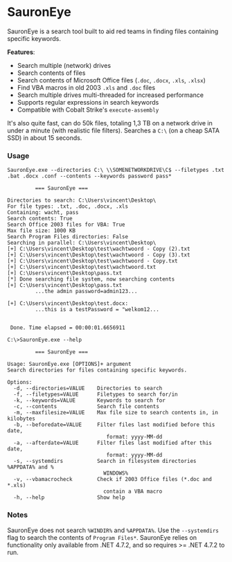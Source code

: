# SauronEye
SauronEye is a search tool built to aid red teams in finding files containing specific keywords. 

**Features**:
- Search multiple (network) drives
- Search contents of files
- Search contents of Microsoft Office files (`.doc`, `.docx`, `.xls`, `.xlsx`)
- Find VBA macros in old 2003 `.xls` and `.doc` files
- Search multiple drives multi-threaded for increased performance
- Supports regular expressions in search keywords
- Compatible with Cobalt Strike's `execute-assembly`

It's also quite fast, can do 50k files, totaling 1,3 TB on a network drive in under a minute (with realistic file filters). Searches a `C:\` (on a cheap SATA SSD) in about 15 seconds.


### Usage

`SauronEye.exe --directories C:\ \\SOMENETWORKDRIVE\C$ --filetypes .txt .bat .docx .conf --contents --keywords password pass*` 

```
         === SauronEye ===

Directories to search: C:\Users\vincent\Desktop\
For file types: .txt, .doc, .docx, .xls
Containing: wacht, pass
Search contents: True
Search Office 2003 files for VBA: True
Max file size: 1000 KB
Search Program Files directories: False
Searching in parallel: C:\Users\vincent\Desktop\
[+] C:\Users\vincent\Desktop\test\wachtwoord - Copy (2).txt
[+] C:\Users\vincent\Desktop\test\wachtwoord - Copy (3).txt
[+] C:\Users\vincent\Desktop\test\wachtwoord - Copy.txt
[+] C:\Users\vincent\Desktop\test\wachtwoord.txt
[+] C:\Users\vincent\Desktop\pass.txt
[*] Done searching file system, now searching contents
[+] C:\Users\vincent\Desktop\pass.txt
         ...the admin password=admin123...

[+] C:\Users\vincent\Desktop\test.docx:
         ...this is a testPassword = "welkom12...


 Done. Time elapsed = 00:00:01.6656911
```

```
C:\>SauronEye.exe --help

         === SauronEye ===

Usage: SauronEye.exe [OPTIONS]+ argument
Search directories for files containing specific keywords.

Options:
  -d, --directories=VALUE    Directories to search
  -f, --filetypes=VALUE      Filetypes to search for/in
  -k, --keywords=VALUE       Keywords to search for
  -c, --contents             Search file contents
  -m, --maxfilesize=VALUE    Max file size to search contents in, in kilobytes
  -b, --beforedate=VALUE     Filter files last modified before this date,
                                format: yyyy-MM-dd
  -a, --afterdate=VALUE      Filter files last modified after this date,
                                format: yyyy-MM-dd
  -s, --systemdirs           Search in filesystem directories %APPDATA% and %
                               WINDOWS%
  -v, --vbamacrocheck        Check if 2003 Office files (*.doc and *.xls)
                               contain a VBA macro
  -h, --help                 Show help
```

### Notes
SauronEye does not search `%WINDIR%` and `%APPDATA%`. 
Use the `--systemdirs` flag to search the contents of `Program Files*`.
SauronEye relies on functionality only available from .NET 4.7.2, and so requires >= .NET 4.7.2 to run.

